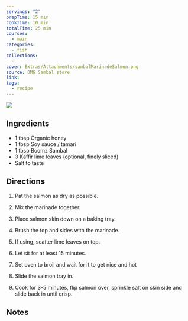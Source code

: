 ```yaml
---
servings: "2"
prepTime: 15 min
cookTime: 10 min
totalTime: 25 min
courses:
  - main
categories:
  - fish
collections:
  -
cover: Extras/Attachments/sambalMarinadeSalmon.png
source: OMG Sambal store
link:
tags:
  - recipe
---
```


![](Extras/Attachments/sambalMarinadeSalmon.png)


## Ingredients

- 1 tbsp Organic honey
- 1 tbsp Soy sauce / tamari
- 1 tbsp Boomz Sambal
- 3 Kaffir lime leaves (optional, finely sliced)
- Salt to taste


## Directions

1. Pat the salmon as dry as possible.

2. Mix the marinade together.

3. Place salmon skin down on a baking tray.

4. Brush the top and sides with the marinade.

5. If using, scatter lime leaves on top.

6. Let sit for at least 15 minutes.

7. Set oven to broil and wait for it to get nice and hot

8. Slide the salmon tray in.

9. Cook for 3-5 minutes, flip salmon over, sprinkle salt on skin side and slide back in until crisp.


## Notes